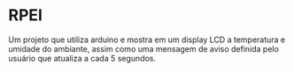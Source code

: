 # RPEI

Um projeto que utiliza arduino e mostra em um display LCD a temperatura e umidade do ambiante, assim como uma mensagem de aviso definida pelo usuário que atualiza a cada 5 segundos.
